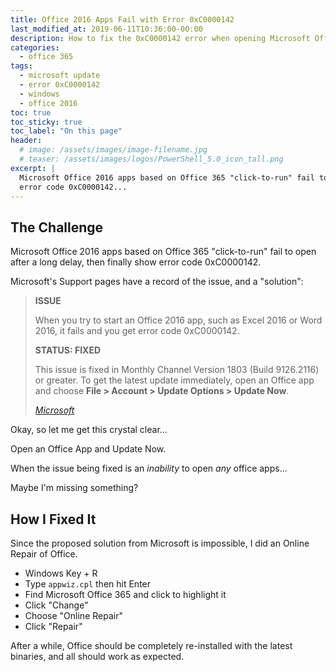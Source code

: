 ```yaml
---
title: Office 2016 Apps Fail with Error 0xC0000142
last_modified_at: 2019-06-11T10:36:00-00:00
description: How to fix the 0xC0000142 error when opening Microsoft Office 2016 "click-to-run" apps
categories:
  - office 365
tags:
  - microsoft update
  - error 0xC0000142
  - windows
  - office 2016
toc: true
toc_sticky: true
toc_label: "On this page"
header:
  # image: /assets/images/image-filename.jpg
  # teaser: /assets/images/logos/PowerShell_5.0_icon_tall.png
excerpt: |
  Microsoft Office 2016 apps based on Office 365 "click-to-run" fail to open after a long delay, then finally show
  error code 0xC0000142...
---
```


## The Challenge

Microsoft Office 2016 apps based on Office 365 "click-to-run" fail to open after a long delay, then finally show
error code 0xC0000142.

Microsoft's Support pages have a record of the issue, and a "solution":

> **ISSUE**
>
> When you try to start an Office 2016 app, such as Excel 2016 or Word 2016, it fails and you get error code
> 0xC0000142.
>
> **STATUS: FIXED**
>
> This issue is fixed in Monthly Channel Version 1803 (Build 9126.2116) or greater. To get the latest update
> immediately, open an Office app and choose **File > Account > Update Options > Update Now**.
>
> <cite><a href="https://support.office.com/en-us/article/error-0xc0000142-when-you-start-an-office-2016-application-0249adb1-06d7-41a3-b2df-da5ff57fab37">Microsoft</a></cite>

Okay, so let me get this crystal clear...

Open an Office App and Update Now.

When the issue being fixed is an *inability* to open *any* office apps...

Maybe I'm missing something?

## How I Fixed It

Since the proposed solution from Microsoft is impossible, I did an Online Repair of Office.

- Windows Key + R
- Type `appwiz.cpl` then hit Enter
- Find Microsoft Office 365 and click to highlight it
- Click "Change"
- Choose "Online Repair"
- Click "Repair"

After a while, Office should be completely re-installed with the latest binaries, and all should work as expected.
